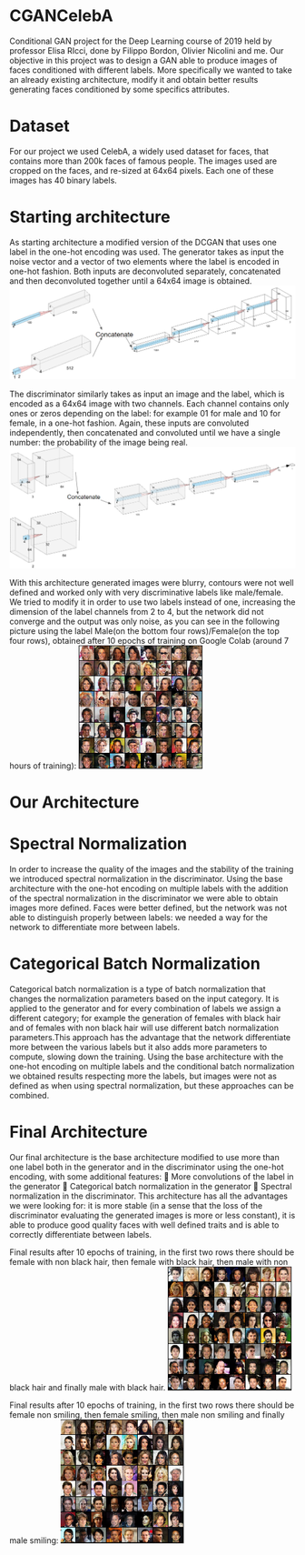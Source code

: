 # CGANCelebA
Conditional GAN project for the Deep Learning course of 2019 held by professor Elisa RIcci, done by Filippo Bordon, Olivier Nicolini and me.
Our objective in this project was to design a GAN able to produce images of faces conditioned with different labels. More specifically we wanted to take an already existing architecture, modify it and obtain better results generating faces conditioned by some specifics attributes.

# Dataset
For our project we used CelebA, a widely used dataset for faces, that contains more than 200k faces of famous people. The images used are cropped on the faces, and re-sized at 64x64 pixels. Each one of these images has 40 binary labels.

# Starting architecture
As starting architecture a modified version of the DCGAN that uses one label in the one-hot encoding was used.
The generator takes as input the noise vector and a vector of two elements where the label is encoded in one-hot fashion.
Both inputs are deconvoluted separately, concatenated and then deconvoluted together until a 64x64 image is obtained.
![alt text](https://github.com/SZamboni/CGANCelebA/blob/master/images/BaseArchG.png)

The discriminator similarly takes as input an image and the label, which is encoded as a 64x64 image with two channels.
Each channel contains only ones or zeros depending on the label: for example 01 for male and 10 for female, in a one-hot fashion. Again, these inputs are convoluted independently, then concatenated and convoluted until we have a single number: the probability of the image being real.
![alt text](https://github.com/SZamboni/CGANCelebA/blob/master/images/BaseArchD.png)

With this architecture generated images were blurry, contours were not well defined and worked only with very discriminative labels like male/female. We tried to modify it in order to use two labels instead of one, increasing the dimension of the label channels from 2 to 4, but the network did not converge and the output was only noise, as you can see in the following picture using the label Male(on the bottom four rows)/Female(on the top four rows), obtained after 10 epochs of training on Google Colab (around 7 hours of training):
![alt text](https://github.com/SZamboni/CGANCelebA/blob/master/images/baseres.png)
# Our Architecture

# Spectral Normalization
In order to increase the quality of the images and the stability of the training we introduced spectral normalization in the discriminator.
Using the base architecture with the one-hot encoding on multiple labels with the addition of the spectral normalization in the discriminator we were able to obtain images more defined. Faces were better defined, but the network was not able to distinguish properly between labels: we needed a way for the network to differentiate more between labels.

# Categorical Batch Normalization
Categorical batch normalization is a type of batch normalization that changes the normalization parameters based on the input category. It is applied to the generator and for every combination of labels we assign a different category; for example the generation of females with black hair and of females with non black hair will use different batch normalization parameters.This approach has the advantage that the network differentiate more between the various labels but it also adds more parameters to compute, slowing down the training.
Using the base architecture with the one-hot encoding on multiple labels and the conditional batch normalization we obtained results respecting more the labels, but images were not as defined as when using spectral normalization, but these approaches can be combined.

# Final Architecture
Our final architecture is the base architecture modified to use more than one label both in the generator and in the discriminator using the one-hot encoding, with some additional features:
 More convolutions of the label in the generator
 Categorical batch normalization in the generator
 Spectral normalization in the discriminator.
This architecture has all the advantages we were looking for: it is more stable (in a sense that the loss of the discriminator evaluating the generated images is more or less constant), it is able to produce good quality faces with well defined traits and is able to correctly differentiate between labels.

Final results after 10 epochs of training, in the first two rows there should be female with non black hair, then female with black hair, then male with non black hair and finally male with black hair.
![alt text](https://github.com/SZamboni/CGANCelebA/blob/master/images/FinalM-F-black.png)

Final results after 10 epochs of training, in the first two rows there should be female non smiling, then female smiling, then male non smiling and finally male smiling:
![alt text](https://github.com/SZamboni/CGANCelebA/blob/master/images/FinalM-F-smile.png)
